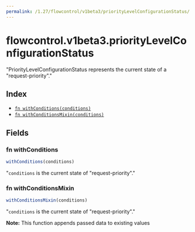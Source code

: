 ```yaml
---
permalink: /1.27/flowcontrol/v1beta3/priorityLevelConfigurationStatus/
---
```


# flowcontrol.v1beta3.priorityLevelConfigurationStatus

"PriorityLevelConfigurationStatus represents the current state of a \"request-priority\"."

## Index

* [`fn withConditions(conditions)`](#fn-withconditions)
* [`fn withConditionsMixin(conditions)`](#fn-withconditionsmixin)

## Fields

### fn withConditions

```ts
withConditions(conditions)
```

"`conditions` is the current state of \"request-priority\"."

### fn withConditionsMixin

```ts
withConditionsMixin(conditions)
```

"`conditions` is the current state of \"request-priority\"."

**Note:** This function appends passed data to existing values